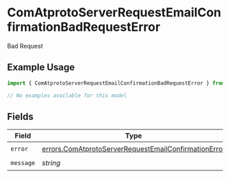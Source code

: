# ComAtprotoServerRequestEmailConfirmationBadRequestError

Bad Request

## Example Usage

```typescript
import { ComAtprotoServerRequestEmailConfirmationBadRequestError } from "@speakeasy-sdks/bluesky/models/errors";

// No examples available for this model
```

## Fields

| Field                                                                                                                        | Type                                                                                                                         | Required                                                                                                                     | Description                                                                                                                  |
| ---------------------------------------------------------------------------------------------------------------------------- | ---------------------------------------------------------------------------------------------------------------------------- | ---------------------------------------------------------------------------------------------------------------------------- | ---------------------------------------------------------------------------------------------------------------------------- |
| `error`                                                                                                                      | [errors.ComAtprotoServerRequestEmailConfirmationError](../../models/errors/comatprotoserverrequestemailconfirmationerror.md) | :heavy_check_mark:                                                                                                           | N/A                                                                                                                          |
| `message`                                                                                                                    | *string*                                                                                                                     | :heavy_check_mark:                                                                                                           | N/A                                                                                                                          |